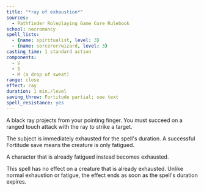 ```yaml
---
title: "*ray of exhaustion*"
sources:
  - Pathfinder Roleplaying Game Core Rulebook
school: necromancy
spell_lists:
  - {name: spiritualist, level: 3}
  - {name: sorcerer/wizard, level: 3}
casting_time: 1 standard action
components:
  - V
  - S
  - M (a drop of sweat)
range: close
effect: ray
duration: 1 min./level
saving_throw: Fortitude partial; see text
spell_resistance: yes
---
```


A black ray projects from your pointing finger. You must succeed on a ranged touch attack with the ray to strike a target.

The subject is immediately exhausted for the spell's duration. A successful Fortitude save means the creature is only fatigued.

A character that is already fatigued instead becomes exhausted.

This spell has no effect on a creature that is already exhausted. Unlike normal exhaustion or fatigue, the effect ends as soon as the spell's duration expires.

